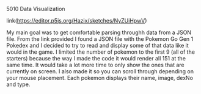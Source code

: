 5010 Data Visualization

link(https://editor.p5js.org/Hazix/sketches/NyZUiHpwV)

My main goal was to get comfortable parsing throughh data from a JSON file. From the link provided I found a JSON file with the Pokemon Go Gen 1 Pokedex and I decided to try to read and display some of that data like it would in the game. I limited the number of pokemon to the first 9 (all of the starters) because the way I made the code it would render all 151 at the same time. It would take a lot more time to only show the ones that are currently on screen. I also made it so you can scroll through depending on your mouse placement. Each pokemon displays their name, image, dexNo and type.
